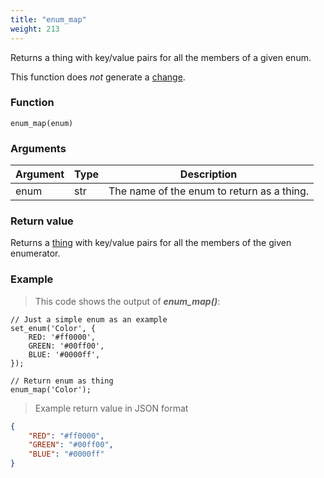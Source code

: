 ```yaml
---
title: "enum_map"
weight: 213
---
```


Returns a thing with key/value pairs for all the members of a given enum.

This function does *not* generate a [change](../../overview/changes).

### Function

`enum_map(enum)`

### Arguments

Argument | Type | Description
-------- | ---- | -----------
enum | str | The name of the enum to return as a thing.

### Return value

Returns a [thing](../../data-types/thing) with key/value pairs for all the members of the given enumerator.

### Example

> This code shows the output of ***enum_map()***:

```thingsdb,json_response
// Just a simple enum as an example
set_enum('Color', {
    RED: '#ff0000',
    GREEN: '#00ff00',
    BLUE: '#0000ff',
});

// Return enum as thing
enum_map('Color');
```

> Example return value in JSON format

```json
{
    "RED": "#ff0000",
    "GREEN": "#00ff00",
    "BLUE": "#0000ff"
}
```
